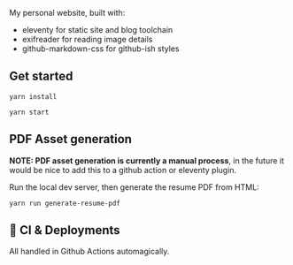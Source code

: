 My personal website, built with:

- eleventy for static site and blog toolchain
- exifreader for reading image details
- github-markdown-css for github-ish styles

## Get started

```
yarn install

yarn start
```

## PDF Asset generation

<!-- wkhtmltopdf --disable-internal-links --print-media-type --user-style-sheet ./css/print.css http://localhost:8080/resume/ ./assets/resume.pdf -->

**NOTE: PDF asset generation is currently a manual process**, in the future it would be nice to add this to a github action or eleventy plugin.

Run the local dev server, then generate the resume PDF from HTML:

`yarn run generate-resume-pdf`

## 🚢 CI & Deployments

All handled in Github Actions automagically.
